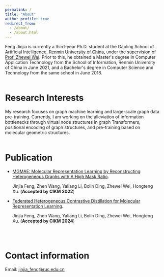 ```yaml
---
permalink: /
title: "About"
author_profile: true
redirect_from: 
  - /about/
  - /about.html
---
```


Feng Jinjia is currently a third-year Ph.D. student at the Gaoling School of Artificial Intelligence, [Renmin University of China](https://www.ruc.edu.cn/), under the supervision of [Prof. Zhewei Wei](https://weizhewei.com/). Prior to this, he obtained a Master's degree in Computer Application Technology from the School of Information, Renmin University of China in June 2021, and a Bachelor's degree in Computer Science and Technology from the same school in June 2018.
<br/>
<br/>

Research Interests
======
My research focuses on graph machine learning and large-scale graph data pre-training. Currently, I am working on the alleviation of information bottlenecks through virtual node structures in graph Transformers, positional encoding of graph structures, and pre-training based on molecular geometric structures.
<br/>
<br/>

Publication
======
* [MGMAE: Molecular Representation Learning by Reconstructing Heterogeneous Graphs with A High Mask Ratio](https://xkxxfyf.github.io/publication/MGMAE).

  Jinjia Feng, Zhen Wang, Yaliang Li, Bolin Ding, Zhewei Wei, Hongteng Xu. (**Accepted by CIKM 2022**)

* [Federated Heterogeneous Contrastive Distillation for Molecular Representation Learning](https://xkxxfyf.github.io/publication/FedHCD).

  Jinjia Feng, Zhen Wang, Yaliang Li, Bolin Ding, Zhewei Wei, Hongteng Xu. (**Accepted by CIKM 2024**)
<br/>
<br/>

Contact information
======
Email: jinjia_feng@ruc.edu.cn

